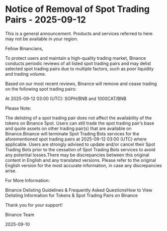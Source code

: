 # Notice of Removal of Spot Trading Pairs - 2025-09-12

This is a general announcement. Products and services referred to here may not be available in your region.

Fellow Binancians,

To protect users and maintain a high-quality trading market, Binance conducts periodic reviews of all listed spot trading pairs and may delist selected spot trading pairs due to multiple factors, such as poor liquidity and trading volume.

Based on our most recent reviews, Binance will remove and cease trading on the following spot trading pairs:

At 2025-09-12 03:00 (UTC): SOPH/BNB and 1000CAT/BNB

Please Note:

The delisting of a spot trading pair does not affect the availability of the tokens on Binance Spot. Users can still trade the spot trading pair’s base and quote assets on other trading pair(s) that are available on Binance.Binance will terminate Spot Trading Bots services for the aforementioned spot trading pairs at 2025-09-12 03:00 (UTC) where applicable. Users are strongly advised to update and/or cancel their Spot Trading Bots prior to the cessation of Spot Trading Bots services to avoid any potential losses.There may be discrepancies between this original content in English and any translated versions. Please refer to the original English version for the most accurate information, in case any discrepancies arise.

For More Information:

Binance Delisting Guidelines & Frequently Asked QuestionsHow to View Delisting Information for Tokens & Spot Trading Pairs on Binance

Thank you for your support!

Binance Team

2025-09-10